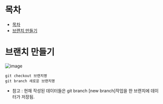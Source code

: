 # 목차
- [목차](#목차)
- [브랜치 만들기](#브랜치-만들기)


# 브랜치 만들기
![image](https://user-images.githubusercontent.com/83202193/131218543-a73435a9-97e9-498a-becf-53e1d0d5fcbf.png)

```
git checkout 브랜치명
git branch 새로운 브랜치명
```
- 참고 : 현재 작성된 데이터들은 git branch [new branch]작업을 한 브랜치에 데이터가 저장됨.
